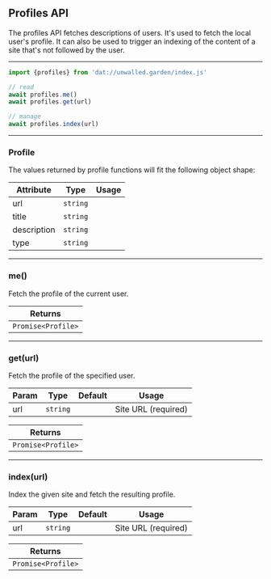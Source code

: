 ## Profiles API

The profiles API fetches descriptions of users. It's used to fetch the local user's profile. It can also be used to trigger an indexing of the content of a site that's not followed by the user.

---

```js
import {profiles} from 'dat://unwalled.garden/index.js'

// read
await profiles.me()
await profiles.get(url)

// manage
await profiles.index(url)
```

---

### Profile

The values returned by profile functions will fit the following object shape:

|Attribute|Type|Usage|
|-|-|-|
|url|`string`||
|title|`string`||
|description|`string`||
|type|`string`||

---

### me()

Fetch the profile of the current user.

|Returns|
|-|
|`Promise<Profile>`|

---

### get(url)

Fetch the profile of the specified user.

|Param|Type|Default|Usage|
|-|-|-|-|
|url|`string`||Site URL (required)|

|Returns|
|-|
|`Promise<Profile>`|

---

### index(url)

Index the given site and fetch the resulting profile.

|Param|Type|Default|Usage|
|-|-|-|-|
|url|`string`||Site URL (required)|

|Returns|
|-|
|`Promise<Profile>`|